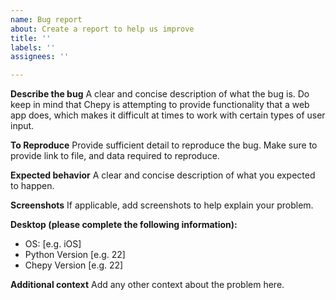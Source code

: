 ```yaml
---
name: Bug report
about: Create a report to help us improve
title: ''
labels: ''
assignees: ''

---
```


**Describe the bug**
A clear and concise description of what the bug is. Do keep in mind that Chepy is attempting to provide functionality that a web app does, which makes it difficult at times to work with certain types of user input. 

**To Reproduce**
Provide sufficient detail to reproduce the bug. Make sure to provide link to file, and data required to reproduce.

**Expected behavior**
A clear and concise description of what you expected to happen.

**Screenshots**
If applicable, add screenshots to help explain your problem.

**Desktop (please complete the following information):**
 - OS: [e.g. iOS]
 - Python Version [e.g. 22]
 - Chepy Version [e.g. 22]

**Additional context**
Add any other context about the problem here.

